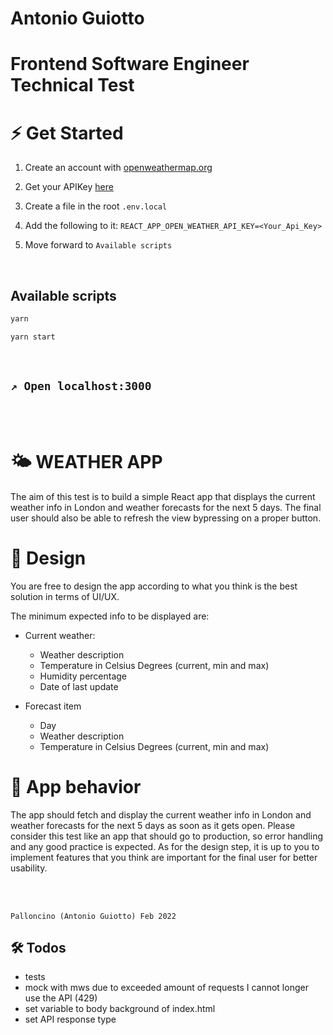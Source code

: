 # Antonio Guiotto
# Frontend Software Engineer Technical Test
# ⚡️ Get Started

1. Create an account with [openweathermap.org](https://openweathermap.org/)

2. Get your APIKey [here](https://home.openweathermap.org/api_keys)

3. Create a file in the root `.env.local`

4. Add the following to it: `REACT_APP_OPEN_WEATHER_API_KEY=<Your_Api_Key>`

5. Move forward to `Available scripts`

<br />

## Available scripts

```bash
yarn

yarn start
```
<br />

## `↗️ Open localhost:3000`

<br /><br />

# 🌤 WEATHER APP
The aim of this test is to build a simple React app that displays the current weather info in London
and weather forecasts for the next 5 days. The final user should also be able to refresh the view
bypressing on a proper button.

# 🎨 Design
You are free to design the app according to what you think is the best solution in terms of
UI/UX.

The minimum expected info to be displayed are:
- Current weather:
  - Weather description
  - Temperature in Celsius Degrees (current, min and max)
  - Humidity percentage
  - Date of last update

- Forecast item
  - Day
  - Weather description
  - Temperature in Celsius Degrees (current, min and max)

# 🤖 App behavior
The app should fetch and display the current weather info in London and weather forecasts for the
next 5 days as soon as it gets open. Please consider this test like an app that should go to
production, so error handling and any good practice is expected. As for the design step, it is up to
you to implement features that you think are important for the final user for better usability.

<br /><br />

`Palloncino (Antonio Guiotto) Feb 2022`

## 🛠 Todos

- tests
- mock with mws due to exceeded amount of requests I cannot longer use the API (429)
- set variable to body background of index.html
- set API response type